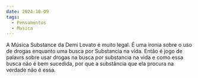 ```yaml
---
date: 2024-10-09
tags:
  - Pensamentos
  - Musica
---
```


A Música Substance da Demi Lovato é muito legal. É uma ironia sobre o uso de drogas enquanto uma busca por Substancia na vida. Então é jogo de palavrs sobre usar drogas na busca por substancia na vida e como essa busca não é bem sucedida, por que a substância que ela procura na verdade não é essa.